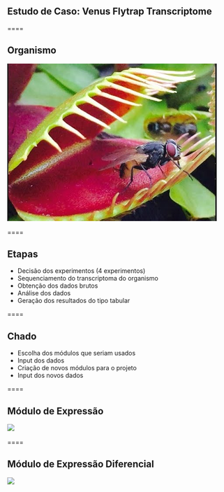 <!-- .slide: data-background="img/motivation.jpg" -->

## Estudo de Caso: Venus Flytrap Transcriptome

====

<!-- .slide: data-background="img/motivation.jpg" -->

## Organismo

<img src="img/logos/data18.jpg" style="background:none; border:none; box-shadow:none;">

====

<!-- .slide: data-background="img/motivation.jpg" -->


## Etapas

- Decisão dos experimentos (4 experimentos)
- Sequenciamento do transcriptoma do organismo
- Obtenção dos dados brutos
- Análise dos dados
- Geração dos resultados do tipo tabular

====

<!-- .slide: data-background="img/motivation.jpg" -->

## Chado

- Escolha dos módulos que seriam usados
- Input dos dados
- Criação de novos módulos para o projeto
- Input dos novos dados

====

<!-- .slide: data-background="img/motivation.jpg" -->

## Módulo de Expressão

<img src="img/logos/data19.jpg" style="background:none; border:none; box-shadow:none;">


====

<!-- .slide: data-background="img/motivation.jpg" -->

## Módulo de Expressão Diferencial

<img src="img/logos/data20.jpg" style="background:none; border:none; box-shadow:none;">
